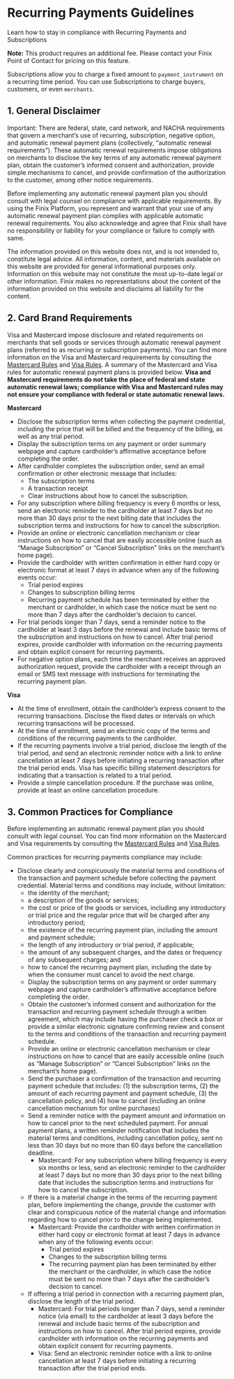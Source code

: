 # Recurring Payments Guidelines

Learn how to stay in compliance with Recurring Payments and Subscriptions

**Note:** This product requires an additional fee. Please contact your Finix Point of Contact for pricing on this feature.

Subscriptions allow you to charge a fixed amount to `payment_instrument` on a recurring time period. You can use Subscriptions to charge buyers, customers, or even `merchants`.

## 1. General Disclaimer

Important: There are federal, state, card network, and NACHA requirements that govern a merchant’s use of recurring, subscription, negative option, and automatic renewal payment plans (collectively, “automatic renewal requirements”). These automatic renewal requirements impose obligations on merchants to disclose the key terms of any automatic renewal payment plan, obtain the customer’s informed consent and authorization, provide simple mechanisms to cancel, and provide confirmation of the authorization to the customer, among other notice requirements.

Before implementing any automatic renewal payment plan you should consult with legal counsel on compliance with applicable requirements. By using the Finix Platform, you represent and warrant that your use of any automatic renewal payment plan complies with applicable automatic renewal requirements. You also acknowledge and agree that Finix shall have no responsibility or liability for your compliance or failure to comply with same.

The information provided on this website does not, and is not intended to, constitute legal advice. All information, content, and materials available on this website are provided for general informational purposes only. Information on this website may not constitute the most up-to-date legal or other information. Finix makes no representations about the content of the information provided on this website and disclaims all liability for the content.

## 2. Card Brand Requirements

Visa and Mastercard impose disclosure and related requirements on merchants that sell goods or services through automatic renewal payment plans (referred to as recurring or subscription payments). You can find more information on the Visa and Mastercard requirements by consulting the [Mastercard Rules](https://www.mastercard.us/content/dam/public/mastercardcom/na/global-site/documents/transaction-processing-rules.pdf) and [Visa Rules](https://usa.visa.com/content/dam/VCOM/download/about-visa/visa-rules-public.pdf). A summary of the Mastercard and Visa rules for automatic renewal payment plans is provided below. **Visa and Mastercard requirements do not take the place of federal and state automatic renewal laws; compliance with Visa and Mastercard rules may not ensure your compliance with federal or state automatic renewal laws.**

**Mastercard**

- Disclose the subscription terms when collecting the payment credential, including the price that will be billed and the frequency of the billing, as well as any trial period.
- Display the subscription terms on any payment or order summary webpage and capture cardholder’s affirmative acceptance before completing the order.
- After cardholder completes the subscription order, send an email confirmation or other electronic message that includes:
  - The subscription terms
  - A transaction receipt
  - Clear instructions about how to cancel the subscription.
- For any subscription where billing frequency is every 6 months or less, send an electronic reminder to the cardholder at least 7 days but no more than 30 days prior to the next billing date that includes the subscription terms and instructions for how to cancel the subscription.
- Provide an online or electronic cancellation mechanism or clear instructions on how to cancel that are easily accessible online (such as “Manage Subscription” or “Cancel Subscription” links on the merchant’s home page).
- Provide the cardholder with written confirmation in either hard copy or electronic format at least 7 days in advance when any of the following events occur:
  - Trial period expires
  - Changes to subscription billing terms
  - Recurring payment schedule has been terminated by either the merchant or cardholder, in which case the notice must be sent no more than 7 days after the cardholder’s decision to cancel.
- For trial periods longer than 7 days, send a reminder notice to the cardholder at least 3 days before the renewal and include basic terms of the subscription and instructions on how to cancel. After trial period expires, provide cardholder with information on the recurring payments and obtain explicit consent for recurring payments.
- For negative option plans, each time the merchant receives an approved authorization request, provide the cardholder with a receipt through an email or SMS text message with instructions for terminating the recurring payment plan.


**Visa**

- At the time of enrollment, obtain the cardholder’s express consent to the recurring transactions. Disclose the fixed dates or intervals on which recurring transactions will be processed.
- At the time of enrollment, send an electronic copy of the terms and conditions of the recurring payments to the cardholder.
- If the recurring payments involve a trial period, disclose the length of the trial period, and send an electronic reminder notice with a link to online cancellation at least 7 days before initiating a recurring transaction after the trial period ends. Visa has specific billing statement descriptors for indicating that a transaction is related to a trial period.
- Provide a simple cancellation procedure. If the purchase was online, provide at least an online cancellation procedure.


## 3. Common Practices for Compliance

Before implementing an automatic renewal payment plan you should consult with legal counsel. You can find more information on the Mastercard and Visa requirements by consulting the [Mastercard Rules](https://www.mastercard.us/content/dam/public/mastercardcom/na/global-site/documents/transaction-processing-rules.pdf) and [Visa Rules](https://usa.visa.com/content/dam/VCOM/download/about-visa/visa-rules-public.pdf).

Common practices for recurring payments compliance may include:

- Disclose clearly and conspicuously the material terms and conditions of the transaction and payment schedule before collecting the payment credential. Material terms and conditions may include, without limitation:
  - the identity of the merchant;
  - a description of the goods or services;
  - the cost or price of the goods or services, including any introductory or trial price and the regular price that will be charged after any introductory period;
  - the existence of the recurring payment plan, including the amount and payment schedule;
  - the length of any introductory or trial period, if applicable;
  - the amount of any subsequent charges, and the dates or frequency of any subsequent charges; and
  - how to cancel the recurring payment plan, including the date by when the consumer must cancel to avoid the next charge.
  - Display the subscription terms on any payment or order summary webpage and capture cardholder’s affirmative acceptance before completing the order.
  - Obtain the customer’s informed consent and authorization for the transaction and recurring payment schedule through a written agreement, which may include having the purchaser check a box or provide a similar electronic signature confirming review and consent to the terms and conditions of the transaction and recurring payment schedule.
  - Provide an online or electronic cancellation mechanism or clear instructions on how to cancel that are easily accessible online (such as “Manage Subscription” or “Cancel Subscription” links on the merchant’s home page).
  - Send the purchaser a confirmation of the transaction and recurring payment schedule that includes: (1) the subscription terms, (2) the amount of each recurring payment and payment schedule, (3) the cancellation policy, and (4) how to cancel (including an online cancellation mechanism for online purchases)
  - Send a reminder notice with the payment amount and information on how to cancel prior to the next scheduled payment. For annual payment plans, a written reminder notification that includes the material terms and conditions, including cancellation policy, sent no less than 30 days but no more than 60 days before the cancellation deadline.
    - Mastercard: For any subscription where billing frequency is every six months or less, send an electronic reminder to the cardholder at least 7 days but no more than 30 days prior to the next billing date that includes the subscription terms and instructions for how to cancel the subscription.
  - If there is a material change in the terms of the recurring payment plan, before implementing the change, provide the customer with clear and conspicuous notice of the material change and information regarding how to cancel prior to the change being implemented.
    - Mastercard: Provide the cardholder with written confirmation in either hard copy or electronic format at least 7 days in advance when any of the following events occur:
      - Trial period expires
      - Changes to the subscription billing terms
      - The recurring payment plan has been terminated by either the merchant or the cardholder, in which case the notice must be sent no more than 7 days after the cardholder’s decision to cancel.
  - If offering a trial period in connection with a recurring payment plan, disclose the length of the trial period.
    - Mastercard: For trial periods longer than 7 days, send a reminder notice (via email) to the cardholder at least 3 days before the renewal and include basic terms of the subscription and instructions on how to cancel. After trial period expires, provide cardholder with information on the recurring payments and obtain explicit consent for recurring payments.
    - Visa: Send an electronic reminder notice with a link to online cancellation at least 7 days before initiating a recurring transaction after the trial period ends.